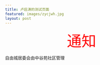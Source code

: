 ```yaml
---
title: 卢启涛的测试页面
featured: images/zycjwh.jpg
layout: post
---
```


<center><font size="20" color="red">通知</font></center>
<p>自由城居委会由中谷苑社区管理</p>


